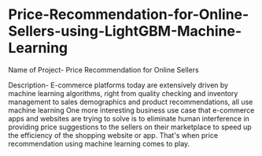 # Price-Recommendation-for-Online-Sellers-using-LightGBM-Machine-Learning

Name of Project- Price Recommendation for Online Sellers

Description- E-commerce platforms today are extensively driven by machine learning algorithms, right from quality checking and inventory management to sales demographics and product recommendations, all use machine learning One more interesting business use case that e-commerce apps and websites are trying to solve is to eliminate human interference in providing price suggestions to the sellers on their marketplace to speed up the efficiency of the shopping website or app. That's when price recommendation using machine learning comes to play.

